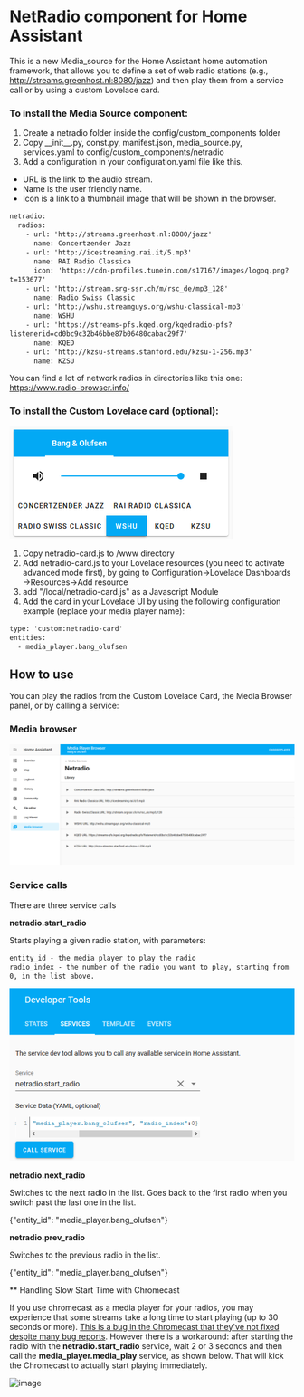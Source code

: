 # NetRadio component for Home Assistant

This is a new Media_source for the Home Assistant home automation framework, that allows you to define a set of web radio stations (e.g., http://streams.greenhost.nl:8080/jazz) and then play them from a service call or by using a custom Lovelace card.


### To install the Media Source component:
1. Create a netradio folder inside the config/custom_components folder
2. Copy \_\_init__.py, const.py, manifest.json, media_source.py, services.yaml to config/custom_components/netradio
3. Add a configuration in your configuration.yaml file like this. 
* URL is the link to the audio stream. 
* Name is the user friendly name. 
* Icon is a link to a thumbnail image that will be shown in the browser.

```
netradio:
  radios: 
    - url: 'http://streams.greenhost.nl:8080/jazz'
      name: Concertzender Jazz
    - url: 'http://icestreaming.rai.it/5.mp3'
      name: RAI Radio Classica
      icon: 'https://cdn-profiles.tunein.com/s17167/images/logoq.png?t=153677'
    - url: 'http://stream.srg-ssr.ch/m/rsc_de/mp3_128'
      name: Radio Swiss Classic
    - url: 'http://wshu.streamguys.org/wshu-classical-mp3'
      name: WSHU
    - url: 'https://streams-pfs.kqed.org/kqedradio-pfs?listenerid=cd0bc9c32b46bbe87b06480cabac29f7'
      name: KQED
    - url: 'http://kzsu-streams.stanford.edu/kzsu-1-256.mp3'
      name: KZSU
```  

You can find a lot of network radios in directories like this one: https://www.radio-browser.info/


### To install the Custom Lovelace card (optional):

![Card Screenshot](./screenshot.png)

1. Copy netradio-card.js to <config>/www directory
2. Add netradio-card.js to your Lovelace resources (you need to activate advanced mode first), by going to Configuration->Lovelace Dashboards ->Resources->Add resource
3. add "/local/netradio-card.js" as a Javascript Module
4. Add the card in your Lovelace UI by using the following configuration example (replace your media player name):
  
```
type: 'custom:netradio-card'
entities:
  - media_player.bang_olufsen
```


## How to use

You can play the radios from the Custom Lovelace Card, the Media Browser panel, or by calling a service:

### Media browser
![Media Browser Screenshot](./media-browser-screenshot.png)


### Service calls

There are three service calls

__netradio.start_radio__

Starts playing a given radio station, with parameters:

```
entity_id - the media player to play the radio
radio_index - the number of the radio you want to play, starting from 0, in the list above.
```

![Service Call Screenshot](./service-screenshot.png)



__netradio.next_radio__

Switches to the next radio in the list. Goes back to the first radio when you switch past the last one in the list.

{"entity_id": "media_player.bang_olufsen"}


__netradio.prev_radio__

Switches to the previous radio in the list.

{"entity_id": "media_player.bang_olufsen"}

** Handling Slow Start Time with Chromecast

If you use chromecast as a media player for your radios, you may experience that some streams take a long time to start playing (up to 30 seconds or more). [This is a bug in the Chromecast that they've not fixed despite many bug reports](https://stackoverflow.com/questions/52504992/google-cast-slow-for-some-streams). However there is a workaround: after starting the radio with the __netradio.start_radio__ service, wait 2 or 3 seconds and then call the __media_player.media_play__ service, as shown below. That will kick the Chromecast to actually start playing immediately.

![image](https://user-images.githubusercontent.com/60585229/112392340-746a6b80-8cb6-11eb-8d86-0ed1545e338e.png)



